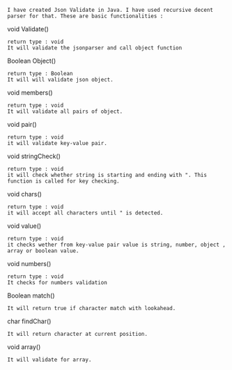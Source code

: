 	I have created Json Validate in Java. I have used recursive decent parser for that. These are basic functionalities :

void Validate()

	return type : void
	It will validate the jsonparser and call object function

Boolean Object()

	return type : Boolean
	It will will validate json object.

void members()

	return type : void
	It will validate all pairs of object.

void pair()

	return type : void
	it will validate key-value pair.

void stringCheck()
	
	return type : void
	it will check whether string is starting and ending with ". This function is called for key checking.

void chars()

	return type : void
	it will accept all characters until " is detected.

void value()
	
	return type : void
	it checks wether from key-value pair value is string, number, object , array or boolean value.

void numbers()

	return type : void
	It checks for numbers validation

Boolean match()
	
	It will return true if character match with lookahead.

char findChar()

	It will return character at current position.

void array()

	It will validate for array.








